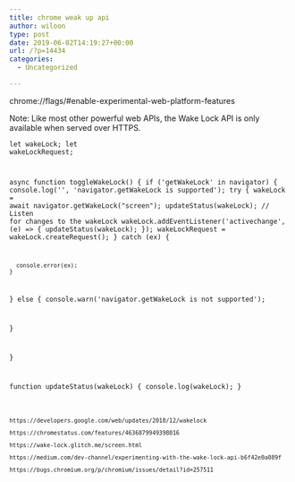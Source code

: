 ```yaml
---
title: chrome weak up api
author: wiloon
type: post
date: 2019-06-02T14:19:27+00:00
url: /?p=14434
categories:
  - Uncategorized

---
```

chrome://flags/#enable-experimental-web-platform-features

Note: Like most other powerful web APIs, the Wake Lock API is only available when served over HTTPS.

<code class="language-javascript line-numbers">let wakeLock;
let wakeLockRequest;

async function toggleWakeLock() {
  if ('getWakeLock' in navigator) {
    console.log('', 'navigator.getWakeLock is supported');
    try {
      wakeLock = await navigator.getWakeLock("screen");
      updateStatus(wakeLock);
      // Listen for changes to the wakeLock
      wakeLock.addEventListener('activechange', (e) =&gt; {
        updateStatus(wakeLock);
      });
      wakeLockRequest = wakeLock.createRequest();
    } catch (ex) {

      console.error(ex);
    }
  } else {
    console.warn('navigator.getWakeLock is not supported');

  }

}

function updateStatus(wakeLock) {
  console.log(wakeLock);
}

```

https://developers.google.com/web/updates/2018/12/wakelock
  
https://chromestatus.com/features/4636879949398016
  
https://wake-lock.glitch.me/screen.html

https://medium.com/dev-channel/experimenting-with-the-wake-lock-api-b6f42e0a089f
  
https://bugs.chromium.org/p/chromium/issues/detail?id=257511